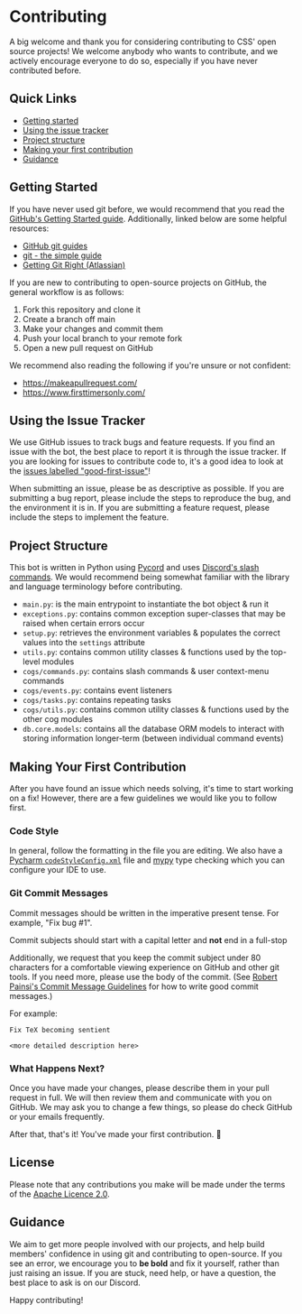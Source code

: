 # Contributing

A big welcome and thank you for considering contributing to CSS' open source projects! We welcome anybody who wants to contribute, and we actively encourage everyone to do so, especially if you have never contributed before.

## Quick Links

* [Getting started](#Getting-Started)
* [Using the issue tracker](#Using-the-Issue-Tracker)
* [Project structure](#Project-Structure)
* [Making your first contribution](#Making-Your-First-Contribution)
* [Guidance](#Guidance)

## Getting Started

If you have never used git before, we would recommend that you read the [GitHub's Getting Started guide](https://guides.github.com/introduction/getting-started-with-git/). Additionally, linked below are some helpful resources:

* [GitHub git guides](https://github.com/git-guides)
* [git - the simple guide](https://rogerdudler.github.io/git-guide/)
* [Getting Git Right (Atlassian)](https://www.atlassian.com/git/)

If you are new to contributing to open-source projects on GitHub, the general workflow is as follows:

1. Fork this repository and clone it
2. Create a branch off main
3. Make your changes and commit them
4. Push your local branch to your remote fork
5. Open a new pull request on GitHub

We recommend also reading the following if you're unsure or not confident:

* https://makeapullrequest.com/
* https://www.firsttimersonly.com/

## Using the Issue Tracker

We use GitHub issues to track bugs and feature requests. If you find an issue with the bot, the best place to report it is through the issue tracker. If you are looking for issues to contribute code to, it's a good idea to look at the [issues labelled "good-first-issue"](https://github.com/CSSUoB/TeX-Bot-Py/issues?q=is%3Aissue+is%3Aopen+sort%3Aupdated-desc+label%3Agood-first-issue)!

When submitting an issue, please be as descriptive as possible. If you are submitting a bug report, please include the steps to reproduce the bug, and the environment it is in. If you are submitting a feature request, please include the steps to implement the feature.

## Project Structure

This bot is written in Python using [Pycord](https://pycord.dev) and uses [Discord's slash commands](https://support.discord.com/hc/en-gb/articles/1500000368501-Slash-Commands-FAQ). We would recommend being somewhat familiar with the library and language terminology before contributing.

* `main.py`: is the main entrypoint to instantiate the bot object & run it
* `exceptions.py`: contains common exception super-classes that may be raised when certain errors occur
* `setup.py`: retrieves the environment variables & populates the correct values into the `settings` attribute
* `utils.py`: contains common utility classes & functions used by the top-level modules
* `cogs/commands.py`: contains slash commands & user context-menu commands
* `cogs/events.py`: contains event listeners
* `cogs/tasks.py`: contains repeating tasks
* `cogs/utils.py`: contains common utility classes & functions used by the other cog modules
* `db.core.models`: contains all the database ORM models to interact with storing information longer-term (between individual command events)

## Making Your First Contribution

After you have found an issue which needs solving, it's time to start working on a fix! However, there are a few guidelines we would like you to follow first.

### Code Style

In general, follow the formatting in the file you are editing. We also have a [Pycharm `codeStyleConfig.xml`](https://www.jetbrains.com/help/pycharm/configuring-code-style.html) file and [mypy](https://www.mypy-lang.org/) type checking which you can configure your IDE to use.

### Git Commit Messages

Commit messages should be written in the imperative present tense. For example, "Fix bug #1".

Commit subjects should start with a capital letter and **not** end in a full-stop

Additionally, we request that you keep the commit subject under 80 characters for a comfortable viewing experience on GitHub and other git tools. If you need more, please use the body of the commit. (See [Robert Painsi's Commit Message Guidelines](https://gist.github.com/robertpainsi/b632364184e70900af4ab688decf6f53) for how to write good commit messages.)

For example:

```
Fix TeX becoming sentient

<more detailed description here>
```

### What Happens Next?

Once you have made your changes, please describe them in your pull request in full. We will then review them and communicate with you on GitHub. We may ask you to change a few things, so please do check GitHub or your emails frequently.

After that, that's it! You've made your first contribution. 🎉

## License

Please note that any contributions you make will be made under the terms of the [Apache Licence 2.0](https://github.com/CSSUoB/TeX-Bot-Py/blob/main/LICENSE).

## Guidance

We aim to get more people involved with our projects, and help build members' confidence in using git and contributing to open-source. If you see an error, we encourage you to **be bold** and fix it yourself, rather than just raising an issue. If you are stuck, need help, or have a question, the best place to ask is on our Discord.

Happy contributing!
